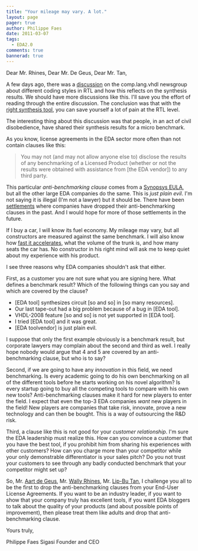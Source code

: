 ```yaml
---
title: "Your mileage may vary. A lot."
layout: page 
pager: true
author: Philippe Faes
date: 2011-03-07
tags: 
  - EDA2.0
comments: true
bannerad: true
---
```


Dear Mr. Rhines,
Dear Mr. De Geus,
Dear Mr. Tan,

A few days ago, there was a <a href="http://groups.google.com/group/comp.lang.vhdl/browse_thread/thread/52fe42cf0333f4c2?pli=1">discussion</a> on the comp.lang.vhdl newsgroup about different coding styles in RTL and how this reflects on the synthesis results. We should have more discussions like this. I'll save you the effort of reading through the entire discussion. The conclusion was that with the <a href="http://www.synopsys.com/tools/implementation/fpgaimplementation/fpgasynthesis/pages/synplifypro.aspx">right synthesis tool</a>, you can save yourself a lot of pain at the RTL level. 

The interesting thing about this discussion was that people, in an act of civil disobedience, have shared their synthesis results for a micro benchmark.

As you know, license agreements in the EDA sector more often than not contain clauses like this:

> You may not (and may not allow anyone else to) disclose the results of any benchmarking of a Licensed Product (whether or not the results were obtained with assistance from \[the EDA vendor\]) to any third party.

This particular <em>anti-benchmarking clause</em> comes from a <a href="http://www.synopsys.com/tools/pages/softwarelicenseagreement.aspx">Synopsys EULA</a>, but all the other large EDA companies do the same. This is <em>just plain evil</em>. I'm not saying it is illegal (I'm not a lawyer) but it should be. There have been <a href="https://ag.ny.gov/press-release/2007/new-york-attorney-general-vindicates-free-speech-rights-consumers">settlements</a> where companies have dropped their anti-benchmarking clauses in the past. And I would hope for more of those settlements in the future.

If I buy a car, I will know its fuel economy. My mileage may vary, but all constructors are measured against the same benchmark. I will also know how <a href="http://en.wikipedia.org/wiki/0_to_60_mph">fast it accelerates</a>, what the volume of the trunk is, and how many seats the car has. No constructor in his right mind will ask me to keep quiet about my experience with his product. 

I see three reasons why EDA companies shouldn't ask that either. 

First, as a customer you are not sure what you are signing here. What defines a benchmark result? Which of the following things can you say and which are covered by the clause?

* \[EDA tool\] synthesizes circuit \[so and so\] in \[so many resources\].
* Our last tape-out had a big problem because of a bug in \[EDA tool\].
* VHDL-2008 feature \[so and so\] is not yet supported in \[EDA tool\].
* I tried \[EDA tool\] and it was great.
* \[EDA toolvendor\] is just plain evil.

I suppose that only the first example obviously is a benchmark result, but corporate lawyers may complain about the second and third as well. I really hope nobody would argue that 4 and 5 are covered by an anti-benchmarking clause, but who is to say?

Second, if we are going to have any <em>innovation</em> in this field, we need benchmarking. Is every academic going to do his own benchmarking on all of the different tools before he starts working on his novel algorithm? Is every startup going to buy all the competing tools to compare with his own new tools? Anti-benchmarking clauses make it hard for new players to enter the field. I expect that even the top-3 EDA companies <em>want</em> new players in the field! New players are companies that take risk, innovate, prove a new technology and can then be bought. This is a way of outsourcing the R&D risk.

Third, a clause like this is not good for your <em>customer relationship</em>. I'm sure the EDA leadership must realize this. How can you convince a customer that you have the best tool, if you prohibit him from sharing his experiences with other customers? How can you charge more than your competitor while your only demonstrable differentiator is your sales pitch? Do you not trust your customers to see through any badly conducted benchmark that your competitor might set up?

So, Mr. <a href="http://www.synopsys.com/COMPANY/ABOUTSYNOPSYS/Pages/ExecutiveManagement.aspx">Aart de Geus</a>, Mr. <a href="http://www.mentor.com/company/executive_team/w_rhines">Wally Rhines</a>, Mr. <a href="http://www.cadence.com/cadence/executive_team/Pages/bio_ltan.aspx">Lip-Bu Tan</a>, I challenge you all to be the first to drop the anti-benchmarking clauses from your End-User License Agreements. If you want to be an industry leader, if you want to show that your company truly has excellent tools, if you want EDA bloggers to talk about the quality of your products (and about possible points of improvement), then please treat them like adults and drop that anti-benchmarking clause.

Yours truly,

Philippe Faes
Sigasi Founder and CEO